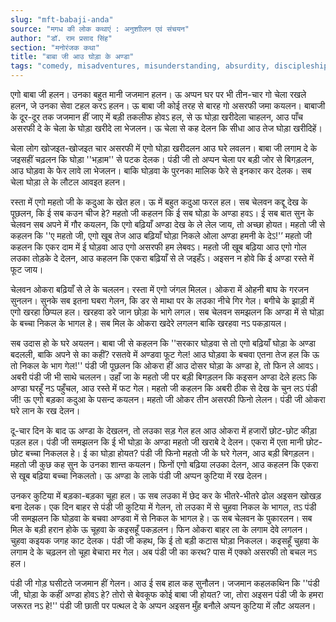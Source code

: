 ```yaml
---
slug: "mft-babaji-anda"
source: "मगध की लोक कथाएं : अनुशाीलन एवं संचयन"
author: "डॉ. राम प्रसाद सिंह"
section: "मनोरंजक कथा"
title: "बाबा जी आउ घोड़ा के अण्डा"
tags: "comedy, misadventures, misunderstanding, absurdity, discipleship"
---
```

एगो बाबा जी हलन। उनका बहुत मानी जजमान हलन। ऊ अप्पन घर पर भी तीन-चार गो चेला रखले हलन, जे उनका सेवा टहल करऽ हलन। ऊ बाबा जी कोई तरह से बारह गो असरफी जमा कयलन। बाबाजी के दूर-दूर तक जजमान हीं जाए में बड़ी तकलीफ होवऽ हल, से ऊ घोड़ा खरीदेला चाहलन, आउ पाँच असरफी दे के चेला के घोड़ा खरीदे ला भेजलन। ऊ चेला से कह देलन कि सीधा आउ तेज घोड़ा खरीदिहें। 

चेला लोग खोजइत-खोजइत चार असरफी में एगो घोड़ा खरीदलन आउ घरे लवलन। बाबा जी लगाम दे के जइसहीं चढ़लन कि घोड़ा ''भड़ाम'' से पटक देलक। पंडी जी तो अप्पन चेला पर बड़ी जोर से बिगड़लन, आउ घोड़वा के फेर लावे ला भेजलन। बाकि घोड़वा के पुरनका मालिक फेरे से इनकार कर देलक। सब चेला घोड़ा ले के लौटल आवइत हलन। 

रस्ता में एगो महतो जी के कदुआ के खेत हल। ऊ में बहुत कदुआ फरल हल। सब चेलवन कद्दू देख के पूछलन, कि ई सब कउन चीज हे? महतो जी कहलन कि ई सब घोड़ा के अण्डा हवऽ। ई सब बात सुन के चेलवन सब अपने में गौर कयलन, कि एगो बढ़ियाँ अण्डा देख के ले लेल जाय, तो अच्छा होयत। महतो जी से कहलन कि ''ए महतो जी, एगो खूब तेज आउ बढ़ियाँ घोड़ा निकले ओला अण्डा हमनी के देऽ!'’ महतो जी कहलन कि एकर दाम में ई घोड़वा आउ एगो असरफी हम लेबवऽ। महतो जी खूब बढ़िया आउ एगो गोल लउका तोड़के दे देलन, आउ कहलन कि एकरा बढ़ियाँ से ले जइहँऽ। अइसन न होवे कि ई अण्डा रस्ते में फूट जाय। 

चेलवन ओकरा बढ़ियाँ से ले के चललन। रस्ता में एगो जंगल मिलल। ओकरा में ओहनी बाघ के गरजन सुनलन। सुनके सब इतना घबरा गेलन, कि डर से माथा पर के लउका नीचे गिर गेल। बगीचे के झाड़ी में एगो खरहा छिप्पल हल। खरहवा डरे जान छोड़ा के भागे लगल। सब चेलवन समझलन कि अण्डा में से घोड़ा के बच्चा निकल के भागल हे। सब मिल के ओकरा खदेरे लगलन बाकि खरहवा नऽ पकड़ायल।
 
सब उदास हो के घरे अयलन। बाबा जी से कहलन कि ''सरकार घोड़वा से तो एगो बढ़ियाँ घोड़ा के अण्डा बदलली, बाकि अपने से का कहीं? रसतवे में अण्डवा फूट गेल! आउ घोड़वा के बचवा एतना तेज हल कि ऊ तो निकल के भाग गेल!'' पंडी जी पूछलन कि ओकरा हीं आउ दोसर घोड़ा के अण्डा हे, तो फिन ले आवऽ। अबरी पंडी जी भी साथे चललन। उहाँ जा के महतो जी पर बड़ी बिगड़लन कि कइसन अण्डा देले हलऽ कि अण्डा घरहूँ नऽ पहुँचल, आउ रस्ते में फट गेल। महतो जी कहलन कि अबरी ठीक से देख के चुन लऽ पंडी जी! ऊ एगो बड़का कदुआ के पसन्द कयलन। महतो जी ओकर तीन असरफी फिनो लेलन। पंडी जी ओकरा घरे लान के रख देलन। 

दू-चार दिन के बाद ऊ अण्डा के देखलन, तो लउका सड़ गेल हल आउ ओकरा में हजारों छोट-छोट कीड़ा पड़ल हल। पंडी जी समझलन कि ई भी घोड़ा के अण्डा महतो जी खराबे दे देलन। एकरा में एता मानी छोट-छोट बच्चा निकलल हे। ई का घोड़ा होयत? पंडी जी फिनो महतो जी के घरे गेलन, आउ बड़ी बिगड़लन। महतो जी कुछ कह सुन के उनका शान्त कयलन। फिनों एगो बढ़िया लउका देलन, आउ कहलन कि एकरा से खूब बढ़िया बच्चा निकलतो। ऊ अण्डा के लाके पंडी जी अप्पन कुटिया में रख देलन। 

उनकर कुटिया में बड़का-बड़का चूहा हल। ऊ सब लउका में छेद कर के भीतरे-भीतरे ढोल अइसन खोखड़ बना देलक। एक दिन बाहर से पंडी जी कुटिया में गेलन, तो लउका में से चुहवा निकल के भागल, तऽ पंडी जी समझलन कि घोड़वा के बचवा अण्डवा में से निकल के भागल हे। ऊ सब चेलवन के पुकारलन। सब मिल के बड़ी हरान होके ऊ चूहवा के कइसहूँ पकड़लन। फिन ओकरा बाहर ला के लगाम देवे लगलन। चुहवा कइयक जगह काट देलक। पंडी जी कहथ, कि ई तो बड़ी कटास घोड़ा निकलल। कइसहूँ चुहवा के लगाम दे के चढ़लन तो चूहा बेचारा मर गेल। अब पंडी जी का करथ? पास में एक्को असरफी तो बचल नऽ हल। 

पंडी जी गोड़ घसीटते जजमान हीं गेलन। आउ ई सब हाल कह सुनौलन। जजमान कहलकथिन कि ''पंडी जी, घोड़ा के कहीं अण्डा होवऽ हे? तोरो से बेवकूफ कोई बाबा जी होयत? जा, तोरा अइसन पंडी जी के हमरा जरूरत नऽ हे!'' पंडी जी छाती पर पत्थल दे के अप्पन अइसन मुँह बनौले अप्पन कुटिया में लौट अयलन। 
